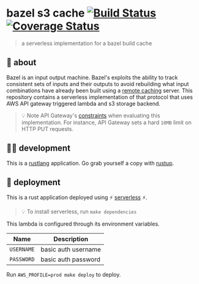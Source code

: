 # bazel s3 cache [![Build Status](https://travis-ci.com/meetup/bazel-s3-cache.svg?branch=master)](https://travis-ci.com/meetup/bazel-s3-cache) [![Coverage Status](https://coveralls.io/repos/github/meetup/bazel-s3-cache/badge.svg?branch=master)](https://coveralls.io/github/meetup/bazel-s3-cache?branch=master)

> a serverless implementation for a bazel build cache

## 🤔 about

Bazel is an input output machine. Bazel's exploits the ability to track consistent sets of inputs
and their outputs to avoid rebuilding what input combinations have already been built using a [remote caching](https://docs.bazel.build/versions/master/remote-caching.html) server. This repository
contains a serverless implementation of that protocol that uses AWS API gateway triggered lambda and s3 storage
backend.

> 💡 Note API Gateway's [constraints](https://docs.aws.amazon.com/apigateway/latest/developerguide/limits.html) when evaluating this implementation. For instance, API Gateway sets a hard `10MB` limit on HTTP PUT requests.

## 👩‍🏭 development



This is a [rustlang](https://www.rust-lang.org/en-US/) application.
Go grab yourself a copy with [rustup](https://rustup.rs/).

## 🚀 deployment

This is a rust application deployed using ⚡ [serverless](https://serverless.com/) ⚡.

> 💡 To install serverless, run `make dependencies`

This lambda is configured through its environment variables.

| Name          | Description                                      |
|---------------|--------------------------------------------------|
| `USERNAME`    | basic auth username                              |
| `PASSWORD`    | basic auth password                              |

Run `AWS_PROFILE=prod make deploy` to deploy.